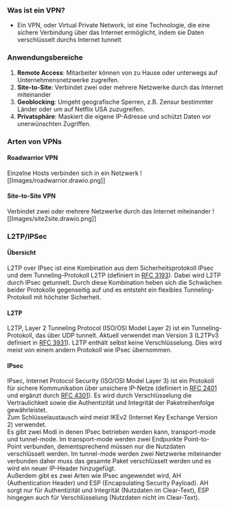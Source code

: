 ### Was ist ein VPN?
- Ein VPN, oder Virtual Private Network, ist eine Technologie, die eine sichere Verbindung über das Internet ermöglicht, indem sie Daten verschlüsselt durchs Internet tunnelt

### Anwendungsbereiche
1. **Remote Access**: Mitarbeiter können von zu Hause oder unterwegs auf Unternehmensnetzwerke zugreifen.
2. **Site-to-Site**: Verbindet zwei oder mehrere Netzwerke durch das Internet miteinander
3. **Geoblocking**: Umgeht geografische Sperren, z.B. Zensur bestimmter Länder oder um auf Netflix USA zuzugreifen.
4. **Privatsphäre**: Maskiert die eigene IP-Adresse und schützt Daten vor unerwünschten Zugriffen.

### Arten von VPNs
#### Roadwarrior VPN
Einzelne Hosts verbinden sich in ein Netzwerk
![[Images/roadwarrior.drawio.png]]
#### Site-to-Site VPN
Verbindet zwei oder mehrere Netzwerke durch das Internet miteinander
![[Images/site2site.drawio.png]]

### L2TP/IPSec
#### Übersicht
L2TP over IPsec ist eine Kombination aus dem Sicherheitsprotokoll IPsec und dem Tunneling-Protokoll L2TP (definiert in [RFC 3193](https://datatracker.ietf.org/doc/html/rfc3193)). Dabei wird L2TP durch IPsec getunnelt. Durch diese Kombination heben sich die Schwächen beider Protokolle gegenseitig auf und es entsteht ein flexibles Tunneling-Protokoll mit höchster Sicherheit.
#### L2TP
L2TP, Layer 2 Tunneling Protocol (ISO/OSI Model Layer 2) ist ein Tunneling-Protokoll, das über UDP tunnelt. Aktuell verwendet man Version 3 (L2TPv3 definiert in [RFC 3931](https://datatracker.ietf.org/doc/html/rfc3931)). L2TP enthält selbst keine Verschlüsselung. Dies wird meist von einem andern Protokoll wie IPsec übernommen.
#### IPsec
IPsec, Internet Protocol Security (ISO/OSI Model Layer 3) ist ein Protokoll für sichere Kommunikation über unsichere IP-Netze (definiert in [RFC 2401](https://datatracker.ietf.org/doc/html/rfc2401#section-1) und ergänzt durch [RFC 4301](https://datatracker.ietf.org/doc/html/rfc4301)). Es wird durch Verschlüsselung die Vertraulichkeit sowie die Authentizität und Integrität der Paketreihenfolge gewährleistet.  
Zum Schlüsselaustausch wird meist IKEv2 (Internet Key Exchange Version 2) verwendet.  
Es gibt zwei Modi in denen IPsec betrieben werden kann, transport-mode und tunnel-mode. Im transport-mode werden zwei Endpunkte Point-to-Point verbunden, dementsprechend müssen nur die Nutzdaten verschlüsselt werden. Im tunnel-mode werden zwei Netzwerke miteinander verbunden daher muss das gesamte Paket verschlüsselt werden und es wird ein neuer IP-Header hinzugefügt.  
Außerdem gibt es zwei Arten wie IPsec angewendet wird, AH (Authentication Header) und ESP (Encapsulating Security Payload). AH sorgt nur für Authentizität und Integrität (Nutzdaten im Clear-Text), ESP hingegen auch für Verschlüsselung (Nutzdaten nicht im Clear-Text).
